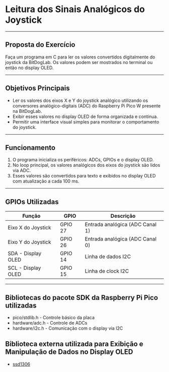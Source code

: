 # Leitura dos Sinais Analógicos do Joystick

---

## Proposta do Exercício

Faça um programa em C para ler os valores convertidos digitalmente do joystick da BitDogLab. Os valores podem ser mostrados no terminal ou então no display OLED.

---

## Objetivos Principais

- Ler os valores dos eixos X e Y do joystick analógico utilizando os conversores analógico-digitais (ADC) do Raspberry Pi Pico W presente na BitDogLab.
- Exibir esses valores no display OLED de forma organizada e contínua.
- Permitir uma interface visual simples para monitorar o comportamento do joystick.

---

## Funcionamento

1. O programa inicializa os periféricos: ADCs, GPIOs e o display OLED.
2. No loop principal, os valores analógicos dos eixos do joystick são lidos via ADC.
3. Esses valores são convertidos para texto e exibidos no display OLED com atualização a cada 100 ms.

--- 

## GPIOs Utilizadas

| Função                 | GPIO     | Descrição                            |
|------------------------|----------|--------------------------------------|
| Eixo X do Joystick     | GPIO 27  | Entrada analógica (ADC Canal 1)      |
| Eixo Y do Joystick     | GPIO 26  | Entrada analógica (ADC Canal 0)      |
| SDA - Display OLED     | GPIO 14  | Linha de dados I2C                   |
| SCL - Display OLED     | GPIO 15  | Linha de clock I2C                   |

---

## Bibliotecas do pacote SDK da Raspberry Pi Pico utilizadas

- pico/stdlib.h - Controle básico da placa
- hardware/adc.h - Controle de ADCs
- hardware/i2c.h - Comunicação com o display via I2C

## Biblioteca externa utilizada para Exibição e Manipulação de Dados no Display OLED

- [ssd1306](https://github.com/BitDogLab/BitDogLab-C/tree/main/ssd1306)
